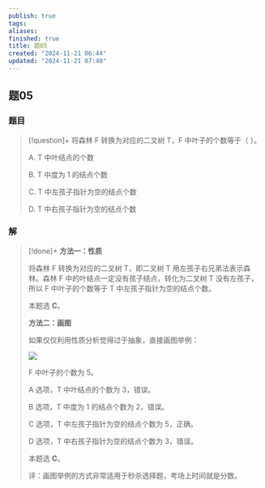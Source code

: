 ```yaml
---
publish: true
tags: 
aliases: 
finished: true
title: 题05
created: "2024-11-21 06:44"
updated: "2024-11-21 07:40"
---
```

## 题05
### 题目
> [!question]+
> 将森林 F 转换为对应的二叉树 T，F 中叶子的个数等于（ ）。
> 
> A. T 中叶结点的个数
> 
> B. T 中度为 1 的结点个数
> 
> C. T 中左孩子指针为空的结点个数
> 
> D. T 中右孩子指针为空的结点个数
### 解
> [!done]+
> **方法一：性质**
> 
> 将森林 F 转换为对应的二叉树 T，即二叉树 T 用左孩子右兄弟法表示森林。森林 F 中的叶结点一定没有孩子结点，转化为二叉树 T 没有左孩子，所以 F 中叶子的个数等于 T 中左孩子指针为空的结点个数。
> 
> 本题选 **C**。
> 
> **方法二：画图**
> 
> 如果仅仅利用性质分析觉得过于抽象，直接画图举例：
> 
> ![](https://pic3.zhimg.com/v2-d049fe1f8e17e945ab37a90bc90135bc_r.jpg)
> 
> F 中叶子的个数为 5。
> 
> A 选项，T 中叶结点的个数为 3，错误。
> 
> B 选项，T 中度为 1 的结点个数为 2，错误。
> 
> C 选项，T 中左孩子指针为空的结点个数为 5，正确。
> 
> D 选项，T 中右孩子指针为空的结点个数为 3，错误。
> 
> 本题选 **C**。
> 
> 评：画图举例的方式非常适用于秒杀选择题，考场上时间就是分数。